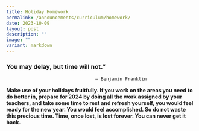 ```yaml
---
title: Holiday Homework
permalink: /announcements/curriculum/homework/
date: 2023-10-09
layout: post
description: ""
image: ""
variant: markdown
---
```

### You may delay, but time will not.”

                                     – Benjamin Franklin

**Make use of your holidays fruitfully. 
If you work on the areas you need to do better in, prepare for 2024 by doing all the work assigned by your teachers, and take some time to rest and refresh yourself, you would feel ready for the new year. You would feel accomplished.
So do not waste this precious time. Time, once lost, is lost forever. You can never get it back.**